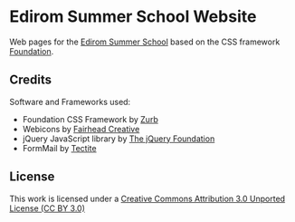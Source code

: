 # Edirom Summer School Website

Web pages for the [Edirom Summer School](http://ess.uni-paderborn.de) based on the CSS framework [Foundation](http://foundation.zurb.com).

## Credits 
Software and Frameworks used:

* Foundation CSS Framework by [Zurb](http://foundation.zurb.com)
* Webicons by [Fairhead Creative](http://fairheadcreative.com)
* jQuery JavaScript library by [The jQuery Foundation](https://jquery.org)
* FormMail by [Tectite](http://www.tectite.com/)


## License

This work is licensed under a [Creative Commons Attribution 3.0 Unported License (CC BY 3.0)](http://creativecommons.org/licenses/by/3.0/)